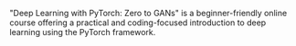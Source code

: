 "Deep Learning with PyTorch: Zero to GANs" is a beginner-friendly online course offering a practical and coding-focused introduction to deep learning using the PyTorch framework.